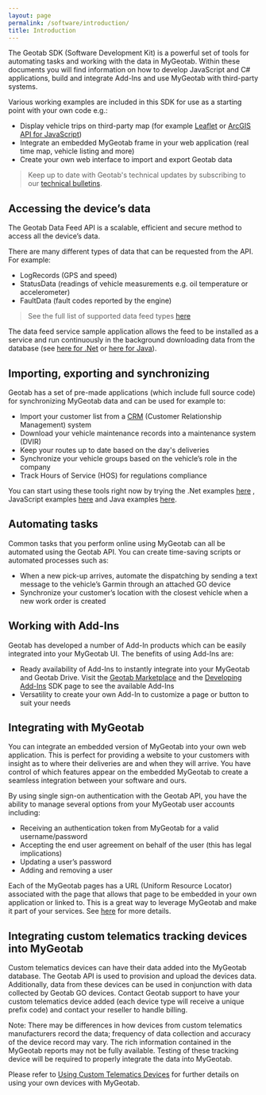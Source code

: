```yaml
---
layout: page
permalink: /software/introduction/
title: Introduction
---
```

The Geotab SDK (Software Development Kit) is a powerful set of tools for automating tasks and working with the data in MyGeotab. Within these documents you will find information on how to develop JavaScript and C# applications, build and integrate Add-Ins and use MyGeotab with third-party systems.

Various working examples are included in this SDK for use as a starting point with your own code e.g.:

* Display vehicle trips on third-party map (for example [Leaflet](http://leafletjs.com/) or [ArcGIS API for JavaScript](https://developers.arcgis.com/javascript/))
* Integrate an embedded MyGeotab frame in your web application (real time map, vehicle listing and more)
* Create your own web interface to import and export Geotab data

> Keep up to date with Geotab's technical updates by subscribing to our [technical bulletins](https://www.geotab.com/subscription/).

## Accessing the device’s data

The Geotab Data Feed API is a scalable, efficient and secure method to access all the device’s data.

There are many different types of data that can be requested from the API. For example:

* LogRecords (GPS and speed)
* StatusData (readings of vehicle measurements e.g. oil temperature or accelerometer)
* FaultData (fault codes reported by the engine)

> See the full list of supported data feed types [here](../api/reference/#M:Geotab.Checkmate.Database.DataStore.GetFeed1)

The data feed service sample application allows the feed to be installed as a service and run continuously in the background downloading data from the database (see [here for .Net](https://github.com/Geotab/sdk-dotnet-samples/tree/master/DataFeed#data-feed) or [here for Java](https://github.com/Geotab/sdk-java-samples/tree/master/src/main/java/com/geotab/sdk/datafeed)).

## Importing, exporting and synchronizing

Geotab has a set of pre-made applications (which include full source code) for synchronizing MyGeotab data and can be used for example to:

* Import your customer list from a [CRM](http://en.wikipedia.org/wiki/Customer_relationship_management) (Customer Relationship Management) system
* Download your vehicle maintenance records into a maintenance system (DVIR)
* Keep your routes up to date based on the day's deliveries
* Synchronize your vehicle groups based on the vehicle’s role in the company
* Track Hours of Service (HOS) for regulations compliance

You can start using these tools right now by trying the .Net examples [here](https://github.com/Geotab/sdk-dotnet-samples) , JavaScript examples [here](../js-samples/) and Java examples [here](https://github.com/Geotab/sdk-java-samples).

## Automating tasks

Common tasks that you perform online using MyGeotab can all be automated using the Geotab API. You can create time-saving scripts or automated processes such as:

* When a new pick-up arrives, automate the dispatching by sending a text message to the vehicle’s Garmin through an attached GO device
* Synchronize your customer’s location with the closest vehicle when a new work order is created

## Working with Add-Ins

Geotab has developed a number of Add-In products which can be easily integrated into your MyGeotab UI. The benefits of using Add-Ins are:

* Ready availability of Add-Ins to instantly integrate into your MyGeotab and Geotab Drive. Visit the [Geotab Marketplace](http://www.geotab.com/marketplace/) and the [Developing Add-Ins](../guides/developing-addins/) SDK page to see the available Add-Ins
* Versatility to create your own Add-In to customize a page or button to suit your needs

## Integrating with MyGeotab

You can integrate an embedded version of MyGeotab into your own web application. This is perfect for providing a website to your customers with insight as to where their deliveries are and when they will arrive. You have control of which features appear on the embedded MyGeotab to create a seamless integration between your software and ours.

By using single sign-on authentication with the Geotab API, you have the ability to manage several options from your MyGeotab user accounts including:

* Receiving an authentication token from MyGeotab for a valid username/password
* Accepting the end user agreement on behalf of the user (this has legal implications)
* Updating a user’s password
* Adding and removing a user

Each of the MyGeotab pages has a URL (Uniform Resource Locator) associated with the page that allows that page to be embedded in your own application or linked to. This is a great way to leverage MyGeotab and make it part of your services. See [here](../guides/mygeotab-urls/) for more details.

## Integrating custom telematics tracking devices into MyGeotab

Custom telematics devices can have their data added into the MyGeotab database. The Geotab API is used to provision and upload the devices data. Additionally, data from these devices can be used in conjunction with data collected by Geotab GO devices. Contact Geotab support to have your custom telematics device added (each device type will receive a unique prefix code) and contact your reseller to handle billing.

Note: There may be differences in how devices from custom telematics manufacturers record the data; frequency of data collection and accuracy of the device record may vary. The rich information contained in the MyGeotab reports may not be fully available. Testing of these tracking device will be required to properly integrate the data into MyGeotab.

Please refer to [Using Custom Telematics Devices](../guides/custom-telematics-devices/) for further details on using your own devices with MyGeotab.
